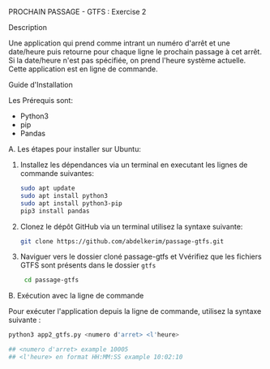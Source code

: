 PROCHAIN PASSAGE - GTFS : Exercise 2

Description

Une application qui prend comme intrant un numéro d'arrêt et une date/heure puis retourne pour chaque ligne le prochain passage à cet arrêt. Si la date/heure n'est pas spécifiée, on prend l'heure système actuelle. Cette application est en ligne de commande.


Guide d'Installation

Les Prérequis sont:
- Python3
- pip
- Pandas

A. Les étapes pour installer  sur Ubuntu:

1. Installez les dépendances via un terminal en executant les lignes de commande suivantes:

    ```sh
    sudo apt update
    sudo apt install python3
    sudo apt install python3-pip
    pip3 install pandas
    ```
    
2. Clonez le dépôt GitHub via un terminal  utilisez la syntaxe suivante:

    ```sh
    git clone https://github.com/abdelkerim/passage-gtfs.git


3. Naviguer vers le dossier cloné passage-gtfs  et Vvérifiez que les fichiers GTFS sont présents dans le dossier `gtfs`

   ```sh
    cd passage-gtfs
    ```


B. Exécution avec la ligne de commande

Pour exécuter l'application depuis la ligne de commande, utilisez la syntaxe suivante :

```sh
python3 app2_gtfs.py <numero d'arret> <l'heure>

## <numero d'arret> example 10005
## <l'heure> en format HH:MM:SS example 10:02:10
